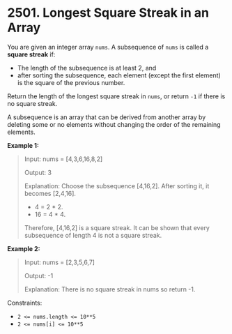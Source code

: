 # 2501. Longest Square Streak in an Array

You are given an integer array `nums`. A subsequence of `nums` is called a
**square streak** if:

- The length of the subsequence is at least 2, and
- after sorting the subsequence, each element (except the first element) is the
  square of the previous number.

Return the length of the longest square streak in `nums`, or return `-1` if
there is no square streak.

A subsequence is an array that can be derived from another array by deleting
some or no elements without changing the order of the remaining elements.

**Example 1:**

> Input: nums = [4,3,6,16,8,2]
>
> Output: 3
>
> Explanation: Choose the subsequence [4,16,2]. After sorting it, it becomes
> [2,4,16].
>
> - 4 = 2 * 2.
> - 16 = 4 * 4.
>
> Therefore, [4,16,2] is a square streak. It can be shown that every subsequence
> of length 4 is not a square streak.

**Example 2:**

> Input: nums = [2,3,5,6,7]
>
> Output: -1
>
> Explanation: There is no square streak in nums so return -1.

Constraints:

- `2 <= nums.length <= 10**5`
- `2 <= nums[i] <= 10**5`
